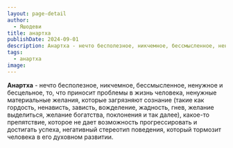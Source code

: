 ```yaml
---
layout: page-detail
author:
  - Яшодеви
title: анартха
publishDate: 2024-09-01
description: Анартха - нечто бесполезное, никчемное, бессмысленное, ненужное и бесцельное, то, что приносит проблемы в жизнь человека, ненужные материальные желания, которые загрязняют сознание (такие как гордость, ненависть, зависть, вожделение, жадность, гнев, желание выделиться, желание богатства, поклонения и так далее), какое-то препятствие, которое не дает возможность прогрессировать и достигать успеха, негативный стереотип поведения, который тормозит человека в его духовном развитии.
tags:
  - анартха
image:
---
```

**Анартха** - нечто бесполезное, никчемное, бессмысленное, ненужное и бесцельное, то, что приносит проблемы в жизнь человека, ненужные материальные желания, которые загрязняют сознание (такие как гордость, ненависть, зависть, вожделение, жадность, гнев, желание выделиться, желание богатства, поклонения и так&nbsp;далее), какое-то препятствие, которое не дает возможность прогрессировать и достигать успеха, негативный стереотип поведения, который тормозит человека в его духовном развитии.

